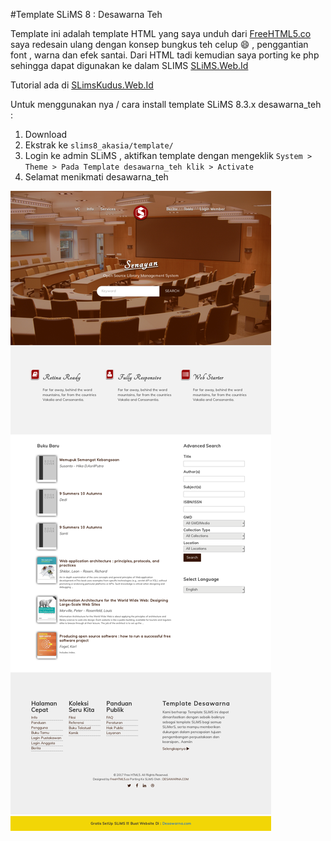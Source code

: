 #Template SLiMS 8 : Desawarna Teh


Template ini adalah template HTML yang saya unduh dari  [FreeHTML5.co](http://freehtml5.co/) saya redesain ulang dengan konsep bungkus teh celup :smile: , penggantian font , warna dan efek santai. Dari HTML tadi kemudian saya porting ke php sehingga dapat digunakan ke dalam SLIMS  [SLiMS.Web.Id](http://slims.web.id)

Tutorial ada di [SLimsKudus.Web.Id](http://slimskudus.web.id)

Untuk menggunakan nya / cara install template SLiMS 8.3.x desawarna_teh :
1. Download 
2. Ekstrak ke `slims8_akasia/template/`
3. Login ke admin SLiMS , aktifkan template dengan mengeklik `System > Theme > Pada Template desawarna_teh klik > Activate`
4. Selamat menikmati desawarna_teh

![Image](desawarna_teh_opac.png)